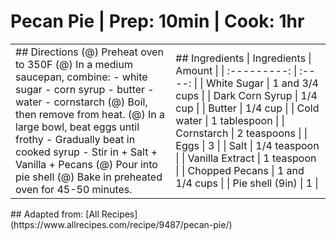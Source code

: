 # Pecan Pie | Prep: 10min | Cook: 1hr
<table>
    <tr>
        <td>
## Directions
(@) Preheat oven to 350F
(@) In a medium saucepan, combine:
    - white sugar
    - corn syrup
    - butter
    - water
    - cornstarch
(@) Boil, then remove from heat.
(@) In a large bowl, beat eggs until frothy
    - Gradually beat in cooked syrup
    - Stir in
        + Salt
        + Vanilla
        + Pecans
(@) Pour into pie shell
(@) Bake in preheated oven for 45-50 minutes.
    </td>
    <td>
## Ingredients
| Ingredients | Amount |
| :---------: | :----: |
| White Sugar | 1 and 3/4 cups |
| Dark Corn Syrup | 1/4 cup |
| Butter | 1/4 cup |
| Cold water | 1 tablespoon |
| Cornstarch | 2 teaspoons |
| Eggs | 3 |
| Salt | 1/4 teaspoon |
| Vanilla Extract | 1 teaspoon |
| Chopped Pecans | 1 and 1/4 cups |
| Pie shell (9in) | 1 |
    </td>
    </tr>
</table>


<div class="noprint">
## Adapted from: [All Recipes](https://www.allrecipes.com/recipe/9487/pecan-pie/)
</div>